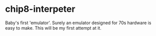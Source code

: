 # chip8-interpeter
Baby's first 'emulator'. Surely an emulator designed for 70s hardware is easy to make. This will be my first attempt at it.
